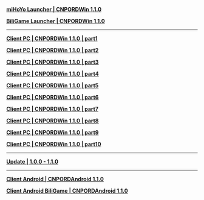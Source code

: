 **[ miHoYo Launcher | CNPORDWin 1.1.0 ](https://autopatchcn.juequling.com/package_download/op/client_app/download/20240618183950_ehxltROsR67s5q43/defaultldypc/ZenlessZoneZero_setup_202406181702.exe)**

**[ BiliGame Launcher | CNPORDWin 1.1.0 ](https://pkg.biligame.com/games/ZenlessZoneZerobilibili_setup_202406191429/796157/ZenlessZoneZerobilibili_setup_202406191429.exe)**

---

**[Client PC | CNPORDWin 1.1.0 | part1](https://autopatchcn.juequling.com/package_download/op/client_app/download/20240803104442_i7J23NSBHLbi1OrV/VolumeZip/juequling_1.1.0_AS.zip.001)**

**[Client PC | CNPORDWin 1.1.0 | part2](https://autopatchcn.juequling.com/package_download/op/client_app/download/20240803104442_i7J23NSBHLbi1OrV/VolumeZip/juequling_1.1.0_AS.zip.002)**

**[Client PC | CNPORDWin 1.1.0 | part3](https://autopatchcn.juequling.com/package_download/op/client_app/download/20240803104442_i7J23NSBHLbi1OrV/VolumeZip/juequling_1.1.0_AS.zip.003)**

**[Client PC | CNPORDWin 1.1.0 | part4](https://autopatchcn.juequling.com/package_download/op/client_app/download/20240803104442_i7J23NSBHLbi1OrV/VolumeZip/juequling_1.1.0_AS.zip.004)**

**[Client PC | CNPORDWin 1.1.0 | part5](https://autopatchcn.juequling.com/package_download/op/client_app/download/20240803104442_i7J23NSBHLbi1OrV/VolumeZip/juequling_1.1.0_AS.zip.005)**

**[Client PC | CNPORDWin 1.1.0 | part6](https://autopatchcn.juequling.com/package_download/op/client_app/download/20240803104442_i7J23NSBHLbi1OrV/VolumeZip/juequling_1.1.0_AS.zip.006)**

**[Client PC | CNPORDWin 1.1.0 | part7](https://autopatchcn.juequling.com/package_download/op/client_app/download/20240803104442_i7J23NSBHLbi1OrV/VolumeZip/juequling_1.1.0_AS.zip.007)**

**[Client PC | CNPORDWin 1.1.0 | part8](https://autopatchcn.juequling.com/package_download/op/client_app/download/20240803104442_i7J23NSBHLbi1OrV/VolumeZip/juequling_1.1.0_AS.zip.008)**

**[Client PC | CNPORDWin 1.1.0 | part9](https://autopatchcn.juequling.com/package_download/op/client_app/download/20240803104442_i7J23NSBHLbi1OrV/VolumeZip/juequling_1.1.0_AS.zip.009)**

**[Client PC | CNPORDWin 1.1.0 | part10](https://autopatchcn.juequling.com/package_download/op/client_app/download/20240803104442_i7J23NSBHLbi1OrV/VolumeZip/juequling_1.1.0_AS.zip.010)**

---

**[Update | 1.0.0 - 1.1.0](https://autopatchcn.juequling.com/pclauncher/nap_cn/game_1.0.0_1.1.0_hdiff_RHCBgKzLKrsyNAwC.zip)**

---

**[Client Android | CNPORDAndroid 1.1.0 ]()**

**[Client Android BiliGame | CNPORDAndroid 1.1.0 ]()**